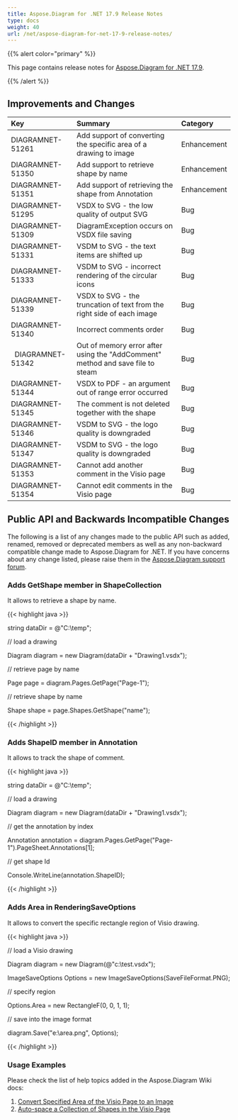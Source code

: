 ```yaml
---
title: Aspose.Diagram for .NET 17.9 Release Notes
type: docs
weight: 40
url: /net/aspose-diagram-for-net-17-9-release-notes/
---
```


{{% alert color="primary" %}} 

This page contains release notes for [Aspose.Diagram for .NET 17.9](https://www.nuget.org/packages/Aspose.Diagram/17.9.0).

{{% /alert %}} 
## **Improvements and Changes**

|**Key**|**Summary**|**Category**|
| :- | :- | :- |
|DIAGRAMNET-51261|Add support of converting the specific area of a drawing to image|Enhancement|
|DIAGRAMNET-51350|Add support to retrieve shape by name|Enhancement|
|DIAGRAMNET-51351|Add support of retrieving the shape from Annotation|Enhancement|
|DIAGRAMNET-51295|VSDX to SVG - the low quality of output SVG|Bug|
|DIAGRAMNET-51309|DiagramException occurs on VSDX file saving|Bug|
|DIAGRAMNET-51331|VSDM to SVG - the text items are shifted up|Bug|
|DIAGRAMNET-51333|VSDM to SVG - incorrect rendering of the circular icons|Bug|
|DIAGRAMNET-51339|VSDX to SVG - the truncation of text from the right side of each image|Bug|
|DIAGRAMNET-51340|Incorrect comments order|Bug|
|` `DIAGRAMNET-51342|Out of memory error after using the "AddComment" method and save file to steam|Bug|
|DIAGRAMNET-51344|VSDX to PDF - an argument out of range error occurred|Bug|
|DIAGRAMNET-51345|The comment is not deleted together with the shape|Bug|
|DIAGRAMNET-51346|VSDM to SVG - the logo quality is downgraded|Bug|
|DIAGRAMNET-51347|VSDM to SVG - the logo quality is downgraded|Bug|
|DIAGRAMNET-51353|Cannot add another comment in the Visio page|Bug|
|DIAGRAMNET-51354|Cannot edit comments in the Visio page|Bug|
## **Public API and Backwards Incompatible Changes**
The following is a list of any changes made to the public API such as added, renamed, removed or deprecated members as well as any non-backward compatible change made to Aspose.Diagram for .NET. If you have concerns about any change listed, please raise them in the [Aspose.Diagram support forum](https://forum.aspose.com/c/diagram).
### **Adds GetShape member in ShapeCollection**
It allows to retrieve a shape by name.

{{< highlight java >}}

 string dataDir = @"C:\temp\";

// load a drawing

Diagram diagram = new Diagram(dataDir + "Drawing1.vsdx");

// retrieve page by name

Page page = diagram.Pages.GetPage("Page-1");

// retrieve shape by name

Shape shape = page.Shapes.GetShape("name");

{{< /highlight >}}
### **Adds ShapeID member in Annotation**
It allows to track the shape of comment.

{{< highlight java >}}

 string dataDir = @"C:\temp\";

// load a drawing

Diagram diagram = new Diagram(dataDir + "Drawing1.vsdx");

// get the annotation by index

Annotation annotation = diagram.Pages.GetPage("Page-1").PageSheet.Annotations[1];

// get shape Id

Console.WriteLine(annotation.ShapeID);

{{< /highlight >}}
### **Adds Area in RenderingSaveOptions**
It allows to convert the specific rectangle region of Visio drawing.

{{< highlight java >}}

 // load a Visio drawing

Diagram diagram = new Diagram(@"c:\\test.vsdx");

ImageSaveOptions Options = new ImageSaveOptions(SaveFileFormat.PNG);

// specify region

Options.Area = new RectangleF(0, 0, 1, 1);

// save into the image format

diagram.Save("e:\\area.png", Options);

{{< /highlight >}}
### **Usage Examples**
Please check the list of help topics added in the Aspose.Diagram Wiki docs: 

1. [Convert Specified Area of the Visio Page to an Image](/diagram/net/working-with-images-html/#workingwithimages-convertspecifiedareaofthevisiopagetoanimage)
1. [Auto-space a Collection of Shapes in the Visio Page](/diagram/net/auto-space-a-collection-of-shapes-in-the-visio-page/)
